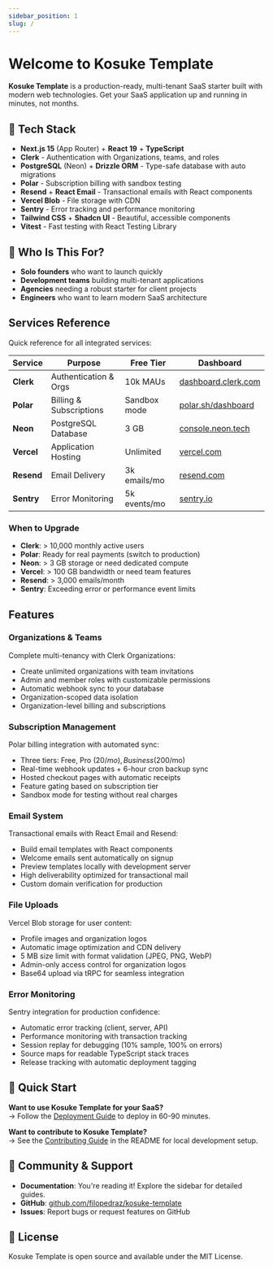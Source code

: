 ```yaml
---
sidebar_position: 1
slug: /
---
```


# Welcome to Kosuke Template

**Kosuke Template** is a production-ready, multi-tenant SaaS starter built with modern web technologies. Get your SaaS application up and running in minutes, not months.

## 🚀 Tech Stack

- **Next.js 15** (App Router) + **React 19** + **TypeScript**
- **Clerk** - Authentication with Organizations, teams, and roles
- **PostgreSQL** (Neon) + **Drizzle ORM** - Type-safe database with auto migrations
- **Polar** - Subscription billing with sandbox testing
- **Resend** + **React Email** - Transactional emails with React components
- **Vercel Blob** - File storage with CDN
- **Sentry** - Error tracking and performance monitoring
- **Tailwind CSS** + **Shadcn UI** - Beautiful, accessible components
- **Vitest** - Fast testing with React Testing Library

## 🎯 Who Is This For?

- **Solo founders** who want to launch quickly
- **Development teams** building multi-tenant applications
- **Agencies** needing a robust starter for client projects
- **Engineers** who want to learn modern SaaS architecture

## Services Reference

Quick reference for all integrated services:

| Service    | Purpose                 | Free Tier    | Dashboard                                          |
| ---------- | ----------------------- | ------------ | -------------------------------------------------- |
| **Clerk**  | Authentication & Orgs   | 10k MAUs     | [dashboard.clerk.com](https://dashboard.clerk.com) |
| **Polar**  | Billing & Subscriptions | Sandbox mode | [polar.sh/dashboard](https://polar.sh/dashboard)   |
| **Neon**   | PostgreSQL Database     | 3 GB         | [console.neon.tech](https://console.neon.tech)     |
| **Vercel** | Application Hosting     | Unlimited    | [vercel.com](https://vercel.com)                   |
| **Resend** | Email Delivery          | 3k emails/mo | [resend.com](https://resend.com)                   |
| **Sentry** | Error Monitoring        | 5k events/mo | [sentry.io](https://sentry.io)                     |

### When to Upgrade

- **Clerk**: > 10,000 monthly active users
- **Polar**: Ready for real payments (switch to production)
- **Neon**: > 3 GB storage or need dedicated compute
- **Vercel**: > 100 GB bandwidth or need team features
- **Resend**: > 3,000 emails/month
- **Sentry**: Exceeding error or performance event limits

## Features

### Organizations & Teams

Complete multi-tenancy with Clerk Organizations:

- Create unlimited organizations with team invitations
- Admin and member roles with customizable permissions
- Automatic webhook sync to your database
- Organization-scoped data isolation
- Organization-level billing and subscriptions

### Subscription Management

Polar billing integration with automated sync:

- Three tiers: Free, Pro ($20/mo), Business ($200/mo)
- Real-time webhook updates + 6-hour cron backup sync
- Hosted checkout pages with automatic receipts
- Feature gating based on subscription tier
- Sandbox mode for testing without real charges

### Email System

Transactional emails with React Email and Resend:

- Build email templates with React components
- Welcome emails sent automatically on signup
- Preview templates locally with development server
- High deliverability optimized for transactional mail
- Custom domain verification for production

### File Uploads

Vercel Blob storage for user content:

- Profile images and organization logos
- Automatic image optimization and CDN delivery
- 5 MB size limit with format validation (JPEG, PNG, WebP)
- Admin-only access control for organization logos
- Base64 upload via tRPC for seamless integration

### Error Monitoring

Sentry integration for production confidence:

- Automatic error tracking (client, server, API)
- Performance monitoring with transaction tracking
- Session replay for debugging (10% sample, 100% on errors)
- Source maps for readable TypeScript stack traces
- Release tracking with automatic deployment tagging

## 🚦 Quick Start

**Want to use Kosuke Template for your SaaS?**  
→ Follow the [Deployment Guide](deployment-guide) to deploy in 60-90 minutes.

**Want to contribute to Kosuke Template?**  
→ See the [Contributing Guide](https://github.com/filopedraz/kosuke-template#-contributing) in the README for local development setup.

## 🤝 Community & Support

- **Documentation**: You're reading it! Explore the sidebar for detailed guides.
- **GitHub**: [github.com/filopedraz/kosuke-template](https://github.com/filopedraz/kosuke-template)
- **Issues**: Report bugs or request features on GitHub

## 📄 License

Kosuke Template is open source and available under the MIT License.
